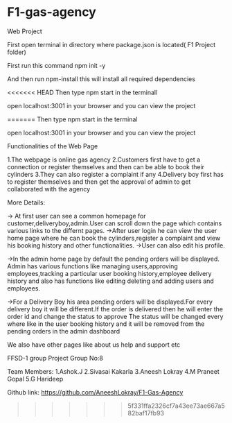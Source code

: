 # F1-gas-agency
Web Project

First open terminal in directory where package.json is located( F1 Project folder)

First run this command npm init -y

And then run npm-install this will install all required dependencies

<<<<<<< HEAD
Then type npm start in the terminall

open localhost:3001 in your browser and you can view the project

=======
Then type npm start in the terminal

open localhost:3001 in your browser and you can view the project


Functionalities of the Web Page

1.The webpage is online gas agency
2.Customers first have to get a connection or register themselves and then can be able to book their cylinders
3.They can also register a complaint if any
4.Delivery boy first has to register themselves and then get the approval of admin to get collaborated with the agency

More Details:

-> At first user can see a common homepage for customer,deliveryboy,admin.User can scroll down the page which contains various links to the differnt pages.
->After user login he can view the user home page where he can book the cylinders,register a complaint and view his booking history and other functionalities.
->User can also edit his profile.

->In the admin home page by default the pending orders will be displayed. Admin has various functions like managing users,approving employees,tracking a particular user booking history,employee delivery history and also has functions like editing deleting and adding users and employees.

->For a Delivery Boy his area pending orders will be displayed.For every delivery boy it will be different.If the order is delivered then he will enter the order id and change the status to approve
The status will be changed every where like in the user booking history and it will be removed from the pending orders in the admin dashboard

We also have other pages like about us help and support etc

FFSD-1 group Project
Group No:8

Team Members:
1.Ashok.J
2.Sivasai Kakarla
3.Aneesh Lokray
4.M Praneet Gopal
5.G Harideep

Github link: https://github.com/AneeshLokray/F1-Gas-Agency
  

>>>>>>> 5f331ffa2326cf7a43ee73ae667a582baf17fb93

